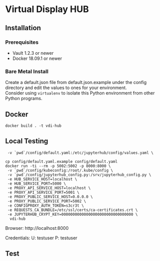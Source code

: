 # Virtual Display HUB

## Installation

### Prerequisites

- Vault 1.2.3 or newer
- Docker 18.09.1 or newer

### Bare Metal Install

Create a default.json file from default.json.example under the config directory and edit the values to ones for your environment.  
Consider using `virtualenv` to isolate this Python environment from other Python programs.  

## Docker

```
docker build . -t vdi-hub

```

## Local Testing

```
 -v `pwd`/config/default.yaml:/etc/jupyterhub/config/values.yaml \

cp config/default.yaml.example config/default.yaml
docker run -ti --rm -p 5002:5002 -p 8000:8000 \
 -v `pwd`/config/kubeconfig:/root/.kube/config \
 -v `pwd`/config/jupyterhub_config.py:/srv/jupyterhub_config.py \
 -e HUB_SERVICE_HOST=localhost \
 -e HUB_SERVICE_PORT=5000 \
 -e PROXY_API_SERVICE_HOST=localhost \
 -e PROXY_API_SERVICE_PORT=5001 \
 -e PROXY_PUBLIC_SERVICE_HOST=0.0.0.0 \
 -e PROXY_PUBLIC_SERVICE_PORT=5002 \
 -e CONFIGPROXY_AUTH_TOKEN=s3cr3t \
 -e REQUESTS_CA_BUNDLE=/etc/ssl/certs/ca-certificates.crt \
 -e JUPYTERHUB_CRYPT_KEY=00000000000000000000000000000000 \
  vdi-hub
```

Browser: http://localhost:8000

Credentials: U: testuser P: testuser

## Test

